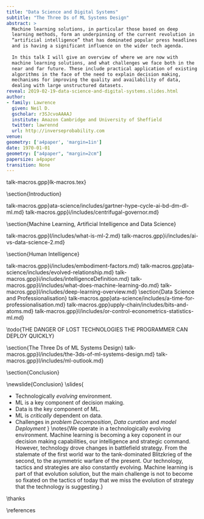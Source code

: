 ```yaml
---
title: "Data Science and Digital Systems"
subtitle: "The Three Ds of ML Systems Design"
abstract: >
  Machine learning solutions, in particular those based on deep
  learning methods, form an underpinning of the current revolution in
  “artificial intelligence” that has dominated popular press headlines
  and is having a significant influence on the wider tech agenda.
  
  In this talk I will give an overview of where we are now with
  machine learning solutions, and what challenges we face both in the
  near and far future. These include practical application of existing
  algorithms in the face of the need to explain decision making,
  mechanisms for improving the quality and availability of data,
  dealing with large unstructured datasets.
reveal: 2019-02-19-data-science-and-digital-systems.slides.html
author:
- family: Lawrence
  given: Neil D.
  gscholar: r3SJcvoAAAAJ
  institute: Amazon Cambridge and University of Sheffield
  twitter: lawrennd
  url: http://inverseprobability.com
venue:
geometry: ['a4paper', 'margin=1in']
date: 1970-01-01
geometry: ["a4paper", "margin=2cm"]
papersize: a4paper
transition: None
---
```


talk-macros.gpp}lk-macros.tex}

\section{Introduction}

talk-macros.gpp}ata-science/includes/gartner-hype-cycle-ai-bd-dm-dl-ml.md}
talk-macros.gpp}i/includes/centrifugal-governor.md}

\section{Machine Learning, Artificial Intelligence and Data Science}

talk-macros.gpp}l/includes/what-is-ml-2.md}
talk-macros.gpp}i/includes/ai-vs-data-science-2.md}

\section{Human Intelligence}

talk-macros.gpp}i/includes/embodiment-factors.md}
talk-macros.gpp}ata-science/includes/evolved-relationship.md}
talk-macros.gpp}i/includes/intelligenceDefinition.md}
talk-macros.gpp}l/includes/what-does-machine-learning-do.md}
talk-macros.gpp}l/includes/deep-learning-overview.md}
\section{Data Science and Professionalisation}
talk-macros.gpp}ata-science/includes/a-time-for-professionalisation.md}
talk-macros.gpp}upply-chain/includes/bits-and-atoms.md}
talk-macros.gpp}l/includes/or-control-econometrics-statistics-ml.md}

\todo{THE DANGER OF LOST TECHNOLOGIES THE PROGRAMMER CAN DEPLOY QUICKLY}

\section{The Three Ds of ML Systems Design}
talk-macros.gpp}l/includes/the-3ds-of-ml-systems-design.md}
talk-macros.gpp}l/includes/ml-outlook.md}

\section{Conclusion}

\newslide{Conclusion}
\slides{
* Technologically *evolving* environment.
* ML is a key component of decision making.
* Data is the key component of ML.
* ML is *critically* dependent on data.
* Challenges in *problem Decomposition*, *Data curation* and *model Deployment* 
}
\notes{We operate in a technologically evolving environment.  Machine learning is becoming a key coponent in our decision making capabilities, our intelligence and strategic command. However, technology drove changes in battlefield strategy. From the stalemate of the first world war to the tank-dominated Blitzkrieg of the second, to the asymmetric warfare of the present. Our technology, tactics and strategies are also constantly evolving. Machine learning is part of that evolution solution, but the main challenge is not to become so fixated on the tactics of today that we miss the evolution of strategy that the technology is suggesting.}

\thanks

\references





